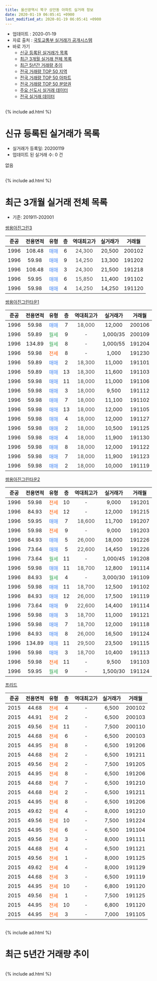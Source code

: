 ```yaml
---
title: 울산광역시 북구 상안동 아파트 실거래 정보
date: 2020-01-19 06:05:41 +0900
last_modified_at: 2020-01-19 06:05:41 +0900
---
```


* 업데이트 : 2020-01-19
* 자료 출처 : [국토교통부 실거래가 공개시스템](http://rt.molit.go.kr)
* 바로 가기
    * [신규 등록된 실거래가 목록](#신규-등록된-실거래가-목록)
    * [최근 3개월 실거래 전체 목록](#최근-3개월-실거래-전체-목록)
    * [최근 5년간 거래량 추이](#최근-5년간-거래량-추이)
    * [전국 거래량 TOP 50 지역](https://apt-info.github.io/apt-trade-info/최근-3개월-전국에서-가장-거래가-많이-발생한-지역)
    * [전국 거래량 TOP 50 아파트](https://apt-info.github.io/apt-trade-info/최근-3개월-전국에서-가장-거래가-많이-발생한-아파트)
    * [전국 거래량 TOP 50 분양권](https://apt-info.github.io/apt-trade-info/최근-3개월-전국에서-가장-거래가-많이-발생한-분양권)
    * [주요 신도시 실거래 데이터](https://apt-info.github.io/apt-trade-info/주요-신도시)
    * [전국 실거래 데이터](https://apt-info.github.io/apt-trade-info/전국)
<br>
{% include ad.html %}
<br>

# 신규 등록된 실거래가 목록
* 실거래가 등록일: 20200119
* 업데이트 된 실거래 수: 0 건

없음

<br>
{% include ad.html %}
<br>

# 최근 3개월 실거래 전체 목록
* 기준: 201911-202001


[쌍용아진그린3](https://search.naver.com/search.naver?query=%EC%9A%B8%EC%82%B0%EA%B4%91%EC%97%AD%EC%8B%9C+%EB%B6%81%EA%B5%AC+%EC%83%81%EC%95%88%EB%8F%99+%EC%8C%8D%EC%9A%A9%EC%95%84%EC%A7%84%EA%B7%B8%EB%A6%B03)

|준공|전용면적|유형|층|역대최고가|실거래가|거래월|
|:---:|:---:|:---:|:---:|:---:|:---:|:---:|
|1996|108.48|<span style="color:#4285f3">매매</span>|6|<span style="color:#444444">24,300</span>|20,500|200102|
|1996|59.98|<span style="color:#4285f3">매매</span>|9|<span style="color:#444444">14,250</span>|13,300|191202|
|1996|108.48|<span style="color:#4285f3">매매</span>|3|<span style="color:#444444">24,300</span>|21,500|191218|
|1996|59.95|<span style="color:#4285f3">매매</span>|6|<span style="color:#444444">15,850</span>|11,400|191102|
|1996|59.98|<span style="color:#4285f3">매매</span>|4|<span style="color:#444444">14,250</span>|14,250|191120|

[쌍용아진그린타운1](https://search.naver.com/search.naver?query=%EC%9A%B8%EC%82%B0%EA%B4%91%EC%97%AD%EC%8B%9C+%EB%B6%81%EA%B5%AC+%EC%83%81%EC%95%88%EB%8F%99+%EC%8C%8D%EC%9A%A9%EC%95%84%EC%A7%84%EA%B7%B8%EB%A6%B0%ED%83%80%EC%9A%B41)

|준공|전용면적|유형|층|역대최고가|실거래가|거래월|
|:---:|:---:|:---:|:---:|:---:|:---:|:---:|
|1996|59.98|<span style="color:#4285f3">매매</span>|7|<span style="color:#444444">18,000</span>|12,000|200106|
|1996|59.89|<span style="color:#34a853">월세</span>|9|<span style="color:#444444">-</span>|1,000/35|200109|
|1996|134.89|<span style="color:#34a853">월세</span>|8|<span style="color:#444444">-</span>|1,000/55|191204|
|1996|59.98|<span style="color:#ff5a00">전세</span>|8|<span style="color:#444444">-</span>|1,000|191230|
|1996|59.89|<span style="color:#4285f3">매매</span>|2|<span style="color:#444444">18,300</span>|11,000|191101|
|1996|59.89|<span style="color:#4285f3">매매</span>|13|<span style="color:#444444">18,300</span>|11,600|191103|
|1996|59.98|<span style="color:#4285f3">매매</span>|11|<span style="color:#444444">18,000</span>|11,000|191106|
|1996|59.98|<span style="color:#4285f3">매매</span>|3|<span style="color:#444444">18,000</span>|9,500|191112|
|1996|59.98|<span style="color:#4285f3">매매</span>|7|<span style="color:#444444">18,000</span>|11,100|191102|
|1996|59.98|<span style="color:#4285f3">매매</span>|13|<span style="color:#444444">18,000</span>|12,000|191105|
|1996|59.98|<span style="color:#4285f3">매매</span>|4|<span style="color:#444444">18,000</span>|12,000|191127|
|1996|59.98|<span style="color:#4285f3">매매</span>|2|<span style="color:#444444">18,000</span>|10,500|191125|
|1996|59.98|<span style="color:#4285f3">매매</span>|4|<span style="color:#444444">18,000</span>|11,900|191130|
|1996|59.98|<span style="color:#4285f3">매매</span>|8|<span style="color:#444444">18,000</span>|12,000|191122|
|1996|59.98|<span style="color:#4285f3">매매</span>|7|<span style="color:#444444">18,000</span>|11,900|191123|
|1996|59.98|<span style="color:#4285f3">매매</span>|2|<span style="color:#444444">18,000</span>|10,000|191119|

[쌍용아진그린타운2](https://search.naver.com/search.naver?query=%EC%9A%B8%EC%82%B0%EA%B4%91%EC%97%AD%EC%8B%9C+%EB%B6%81%EA%B5%AC+%EC%83%81%EC%95%88%EB%8F%99+%EC%8C%8D%EC%9A%A9%EC%95%84%EC%A7%84%EA%B7%B8%EB%A6%B0%ED%83%80%EC%9A%B42)

|준공|전용면적|유형|층|역대최고가|실거래가|거래월|
|:---:|:---:|:---:|:---:|:---:|:---:|:---:|
|1996|59.98|<span style="color:#ff5a00">전세</span>|10|<span style="color:#444444">-</span>|9,000|191201|
|1996|84.93|<span style="color:#ff5a00">전세</span>|12|<span style="color:#444444">-</span>|12,000|191215|
|1996|59.95|<span style="color:#4285f3">매매</span>|7|<span style="color:#444444">18,600</span>|11,700|191207|
|1996|59.98|<span style="color:#ff5a00">전세</span>|9|<span style="color:#444444">-</span>|9,000|191203|
|1996|84.93|<span style="color:#4285f3">매매</span>|5|<span style="color:#444444">26,000</span>|18,000|191226|
|1996|73.64|<span style="color:#4285f3">매매</span>|5|<span style="color:#444444">22,600</span>|14,450|191226|
|1996|73.64|<span style="color:#34a853">월세</span>|11|<span style="color:#444444">-</span>|1,000/45|191208|
|1996|59.98|<span style="color:#4285f3">매매</span>|11|<span style="color:#444444">18,700</span>|12,800|191114|
|1996|84.93|<span style="color:#34a853">월세</span>|4|<span style="color:#444444">-</span>|3,000/30|191109|
|1996|59.98|<span style="color:#4285f3">매매</span>|11|<span style="color:#444444">18,700</span>|12,500|191102|
|1996|84.93|<span style="color:#4285f3">매매</span>|12|<span style="color:#444444">26,000</span>|17,500|191119|
|1996|73.64|<span style="color:#4285f3">매매</span>|9|<span style="color:#444444">22,600</span>|14,400|191114|
|1996|59.98|<span style="color:#4285f3">매매</span>|3|<span style="color:#444444">18,700</span>|11,000|191121|
|1996|59.98|<span style="color:#4285f3">매매</span>|7|<span style="color:#444444">18,700</span>|12,000|191118|
|1996|84.93|<span style="color:#4285f3">매매</span>|8|<span style="color:#444444">26,000</span>|16,500|191124|
|1996|134.89|<span style="color:#4285f3">매매</span>|11|<span style="color:#444444">29,500</span>|23,500|191115|
|1996|59.98|<span style="color:#4285f3">매매</span>|3|<span style="color:#444444">18,700</span>|10,400|191113|
|1996|59.98|<span style="color:#ff5a00">전세</span>|11|<span style="color:#444444">-</span>|9,500|191103|
|1996|59.95|<span style="color:#34a853">월세</span>|9|<span style="color:#444444">-</span>|1,500/30|191124|

[프리드](https://search.naver.com/search.naver?query=%EC%9A%B8%EC%82%B0%EA%B4%91%EC%97%AD%EC%8B%9C+%EB%B6%81%EA%B5%AC+%EC%83%81%EC%95%88%EB%8F%99+%ED%94%84%EB%A6%AC%EB%93%9C)

|준공|전용면적|유형|층|역대최고가|실거래가|거래월|
|:---:|:---:|:---:|:---:|:---:|:---:|:---:|
|2015|44.68|<span style="color:#ff5a00">전세</span>|4|<span style="color:#444444">-</span>|6,500|200102|
|2015|44.91|<span style="color:#ff5a00">전세</span>|2|<span style="color:#444444">-</span>|6,500|200103|
|2015|49.56|<span style="color:#ff5a00">전세</span>|11|<span style="color:#444444">-</span>|7,500|200110|
|2015|44.68|<span style="color:#ff5a00">전세</span>|6|<span style="color:#444444">-</span>|6,500|200103|
|2015|44.95|<span style="color:#ff5a00">전세</span>|8|<span style="color:#444444">-</span>|6,500|191206|
|2015|44.68|<span style="color:#ff5a00">전세</span>|2|<span style="color:#444444">-</span>|6,500|191211|
|2015|49.56|<span style="color:#ff5a00">전세</span>|2|<span style="color:#444444">-</span>|7,500|191205|
|2015|44.95|<span style="color:#ff5a00">전세</span>|8|<span style="color:#444444">-</span>|6,500|191206|
|2015|44.68|<span style="color:#ff5a00">전세</span>|7|<span style="color:#444444">-</span>|6,500|191210|
|2015|44.68|<span style="color:#ff5a00">전세</span>|2|<span style="color:#444444">-</span>|6,500|191211|
|2015|44.95|<span style="color:#ff5a00">전세</span>|8|<span style="color:#444444">-</span>|6,500|191206|
|2015|49.62|<span style="color:#ff5a00">전세</span>|4|<span style="color:#444444">-</span>|8,000|191210|
|2015|49.56|<span style="color:#ff5a00">전세</span>|10|<span style="color:#444444">-</span>|7,500|191224|
|2015|44.95|<span style="color:#ff5a00">전세</span>|6|<span style="color:#444444">-</span>|6,500|191104|
|2015|49.56|<span style="color:#ff5a00">전세</span>|3|<span style="color:#444444">-</span>|8,000|191111|
|2015|44.68|<span style="color:#ff5a00">전세</span>|4|<span style="color:#444444">-</span>|6,500|191121|
|2015|49.56|<span style="color:#ff5a00">전세</span>|1|<span style="color:#444444">-</span>|8,000|191125|
|2015|49.62|<span style="color:#ff5a00">전세</span>|4|<span style="color:#444444">-</span>|8,000|191129|
|2015|44.68|<span style="color:#ff5a00">전세</span>|3|<span style="color:#444444">-</span>|6,500|191119|
|2015|44.95|<span style="color:#ff5a00">전세</span>|10|<span style="color:#444444">-</span>|6,800|191120|
|2015|49.56|<span style="color:#ff5a00">전세</span>|1|<span style="color:#444444">-</span>|7,500|191125|
|2015|44.95|<span style="color:#ff5a00">전세</span>|10|<span style="color:#444444">-</span>|6,800|191120|
|2015|44.95|<span style="color:#ff5a00">전세</span>|3|<span style="color:#444444">-</span>|7,000|191105|


<br>
{% include ad.html %}
<br>

# 최근 5년간 거래량 추이


<div style="width:100%;">
    <canvas id="deal_progress" height="200"></canvas>
</div>

<script>
new Chart(document.getElementById("deal_progress"), {
    type: 'line',
    data: {
        labels: ['201501','201502','201503','201504','201505','201506','201507','201508','201509','201510','201511','201512','201601','201602','201603','201604','201605','201606','201607','201608','201609','201610','201611','201612','201701','201702','201703','201704','201705','201706','201707','201708','201709','201710','201711','201712','201801','201802','201803','201804','201805','201806','201807','201808','201809','201810','201811','201812','201901','201902','201903','201904','201905','201906','201907','201908','201909','201910','201911','201912','202001'],
        datasets: [{
            label: '매매',
            pointRadius: 1,
            data: [19, 5, 15, 24, 11, 13, 16, 14, 16, 15, 15, 8, 2, 6, 12, 5, 16, 6, 5, 8, 5, 9, 5, 5, 6, 9, 7, 7, 11, 10, 9, 8, 9, 4, 5, 3, 5, 9, 12, 11, 9, 8, 7, 7, 7, 4, 4, 9, 6, 5, 5, 6, 9, 4, 7, 8, 13, 11, 23, 5, 2],
            borderColor: "rgba(255, 201, 14, 1)",
            backgroundColor: "rgba(255, 201, 14, 0.5)",
            fill: false,
            lineTension: 0
        },{
            label: '전월세',
            pointRadius: 1,
            data: [2, 1, 10, 6, 13, 40, 16, 13, 20, 11, 3, 6, 8, 3, 12, 6, 8, 5, 5, 6, 6, 6, 5, 7, 3, 6, 5, 4, 4, 2, 3, 3, 10, 2, 7, 6, 8, 6, 7, 8, 10, 8, 9, 9, 5, 9, 9, 2, 4, 9, 16, 12, 8, 12, 8, 13, 12, 12, 13, 15, 5],
            borderColor: "rgba(0, 141, 185, 1)",
            backgroundColor: "rgba(0, 141, 185, 0.5)",
            fill: false,
            lineTension: 0
        }
        ]
    },
    options: {
        responsive: true,
        title: {
            display: false
        },
        tooltips: {
            mode: 'index',
            intersect: false
        },
        hover: {
            mode: 'nearest',
            intersect: true
        },
        scales: {
            xAxes: [{
                display: true,
                scaleLabel: {
                    display: true,
                    labelString: '년/월'
                }
            }],
            yAxes: [{
                display: true,
                ticks: {
                    suggestedMin: 0,
                },
                scaleLabel: {
                    display: true,
                    labelString: '실거래 수'
                }
            }]
        }
    }
});

</script>


<br>
{% include ad.html %}
<br>

